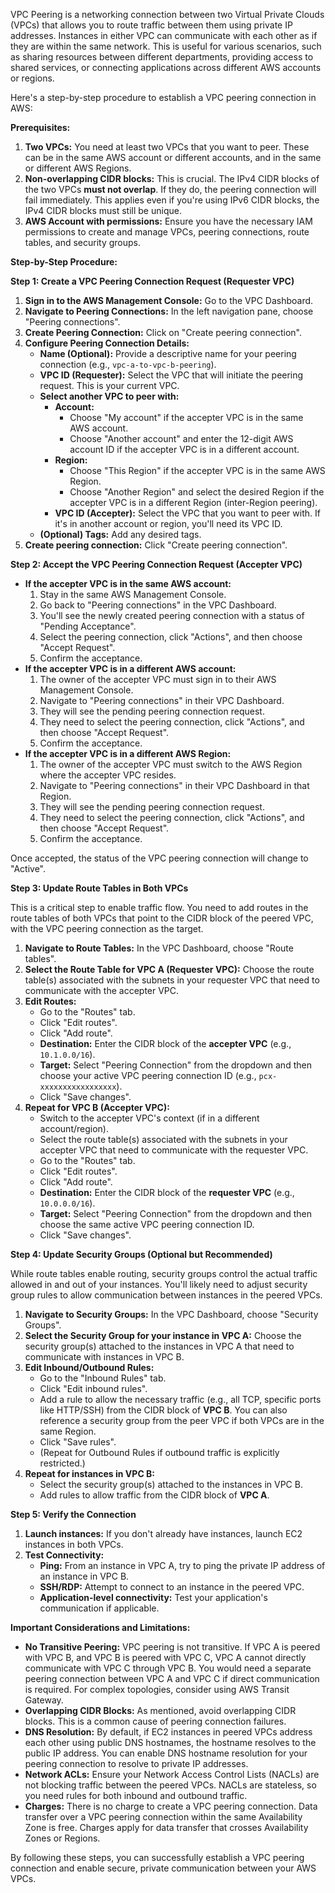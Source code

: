 VPC Peering is a networking connection between two Virtual Private Clouds (VPCs) that allows you to route traffic between them using private IP addresses. Instances in either VPC can communicate with each other as if they are within the same network. This is useful for various scenarios, such as sharing resources between different departments, providing access to shared services, or connecting applications across different AWS accounts or regions.

Here's a step-by-step procedure to establish a VPC peering connection in AWS:

**Prerequisites:**

1.  **Two VPCs:** You need at least two VPCs that you want to peer. These can be in the same AWS account or different accounts, and in the same or different AWS Regions.
2.  **Non-overlapping CIDR blocks:** This is crucial. The IPv4 CIDR blocks of the two VPCs **must not overlap**. If they do, the peering connection will fail immediately. This applies even if you're using IPv6 CIDR blocks, the IPv4 CIDR blocks must still be unique.
3.  **AWS Account with permissions:** Ensure you have the necessary IAM permissions to create and manage VPCs, peering connections, route tables, and security groups.

**Step-by-Step Procedure:**

**Step 1: Create a VPC Peering Connection Request (Requester VPC)**

1.  **Sign in to the AWS Management Console:** Go to the VPC Dashboard.
2.  **Navigate to Peering Connections:** In the left navigation pane, choose "Peering connections".
3.  **Create Peering Connection:** Click on "Create peering connection".
4.  **Configure Peering Connection Details:**
    * **Name (Optional):** Provide a descriptive name for your peering connection (e.g., `vpc-a-to-vpc-b-peering`).
    * **VPC ID (Requester):** Select the VPC that will initiate the peering request. This is your current VPC.
    * **Select another VPC to peer with:**
        * **Account:**
            * Choose "My account" if the accepter VPC is in the same AWS account.
            * Choose "Another account" and enter the 12-digit AWS account ID if the accepter VPC is in a different account.
        * **Region:**
            * Choose "This Region" if the accepter VPC is in the same AWS Region.
            * Choose "Another Region" and select the desired Region if the accepter VPC is in a different Region (inter-Region peering).
        * **VPC ID (Accepter):** Select the VPC that you want to peer with. If it's in another account or region, you'll need its VPC ID.
    * **(Optional) Tags:** Add any desired tags.
5.  **Create peering connection:** Click "Create peering connection".

**Step 2: Accept the VPC Peering Connection Request (Accepter VPC)**

* **If the accepter VPC is in the same AWS account:**
    1.  Stay in the same AWS Management Console.
    2.  Go back to "Peering connections" in the VPC Dashboard.
    3.  You'll see the newly created peering connection with a status of "Pending Acceptance".
    4.  Select the peering connection, click "Actions", and then choose "Accept Request".
    5.  Confirm the acceptance.
* **If the accepter VPC is in a different AWS account:**
    1.  The owner of the accepter VPC must sign in to their AWS Management Console.
    2.  Navigate to "Peering connections" in their VPC Dashboard.
    3.  They will see the pending peering connection request.
    4.  They need to select the peering connection, click "Actions", and then choose "Accept Request".
    5.  Confirm the acceptance.
* **If the accepter VPC is in a different AWS Region:**
    1.  The owner of the accepter VPC must switch to the AWS Region where the accepter VPC resides.
    2.  Navigate to "Peering connections" in their VPC Dashboard in that Region.
    3.  They will see the pending peering connection request.
    4.  They need to select the peering connection, click "Actions", and then choose "Accept Request".
    5.  Confirm the acceptance.

Once accepted, the status of the VPC peering connection will change to "Active".

**Step 3: Update Route Tables in Both VPCs**

This is a critical step to enable traffic flow. You need to add routes in the route tables of both VPCs that point to the CIDR block of the peered VPC, with the VPC peering connection as the target.

1.  **Navigate to Route Tables:** In the VPC Dashboard, choose "Route tables".
2.  **Select the Route Table for VPC A (Requester VPC):** Choose the route table(s) associated with the subnets in your requester VPC that need to communicate with the accepter VPC.
3.  **Edit Routes:**
    * Go to the "Routes" tab.
    * Click "Edit routes".
    * Click "Add route".
    * **Destination:** Enter the CIDR block of the **accepter VPC** (e.g., `10.1.0.0/16`).
    * **Target:** Select "Peering Connection" from the dropdown and then choose your active VPC peering connection ID (e.g., `pcx-xxxxxxxxxxxxxxxxx`).
    * Click "Save changes".
4.  **Repeat for VPC B (Accepter VPC):**
    * Switch to the accepter VPC's context (if in a different account/region).
    * Select the route table(s) associated with the subnets in your accepter VPC that need to communicate with the requester VPC.
    * Go to the "Routes" tab.
    * Click "Edit routes".
    * Click "Add route".
    * **Destination:** Enter the CIDR block of the **requester VPC** (e.g., `10.0.0.0/16`).
    * **Target:** Select "Peering Connection" from the dropdown and then choose the same active VPC peering connection ID.
    * Click "Save changes".

**Step 4: Update Security Groups (Optional but Recommended)**

While route tables enable routing, security groups control the actual traffic allowed in and out of your instances. You'll likely need to adjust security group rules to allow communication between instances in the peered VPCs.

1.  **Navigate to Security Groups:** In the VPC Dashboard, choose "Security Groups".
2.  **Select the Security Group for your instance in VPC A:** Choose the security group(s) attached to the instances in VPC A that need to communicate with instances in VPC B.
3.  **Edit Inbound/Outbound Rules:**
    * Go to the "Inbound Rules" tab.
    * Click "Edit inbound rules".
    * Add a rule to allow the necessary traffic (e.g., all TCP, specific ports like HTTP/SSH) from the CIDR block of **VPC B**. You can also reference a security group from the peer VPC if both VPCs are in the same Region.
    * Click "Save rules".
    * (Repeat for Outbound Rules if outbound traffic is explicitly restricted.)
4.  **Repeat for instances in VPC B:**
    * Select the security group(s) attached to the instances in VPC B.
    * Add rules to allow traffic from the CIDR block of **VPC A**.

**Step 5: Verify the Connection**

1.  **Launch instances:** If you don't already have instances, launch EC2 instances in both VPCs.
2.  **Test Connectivity:**
    * **Ping:** From an instance in VPC A, try to ping the private IP address of an instance in VPC B.
    * **SSH/RDP:** Attempt to connect to an instance in the peered VPC.
    * **Application-level connectivity:** Test your application's communication if applicable.

**Important Considerations and Limitations:**

* **No Transitive Peering:** VPC peering is not transitive. If VPC A is peered with VPC B, and VPC B is peered with VPC C, VPC A cannot directly communicate with VPC C through VPC B. You would need a separate peering connection between VPC A and VPC C if direct communication is required. For complex topologies, consider using AWS Transit Gateway.
* **Overlapping CIDR Blocks:** As mentioned, avoid overlapping CIDR blocks. This is a common cause of peering connection failures.
* **DNS Resolution:** By default, if EC2 instances in peered VPCs address each other using public DNS hostnames, the hostname resolves to the public IP address. You can enable DNS hostname resolution for your peering connection to resolve to private IP addresses.
* **Network ACLs:** Ensure your Network Access Control Lists (NACLs) are not blocking traffic between the peered VPCs. NACLs are stateless, so you need rules for both inbound and outbound traffic.
* **Charges:** There is no charge to create a VPC peering connection. Data transfer over a VPC peering connection within the same Availability Zone is free. Charges apply for data transfer that crosses Availability Zones or Regions.

By following these steps, you can successfully establish a VPC peering connection and enable secure, private communication between your AWS VPCs.
